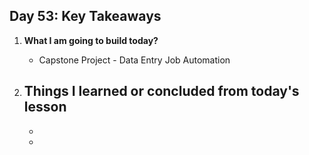 ## Day 53: Key Takeaways

1. **What I am going to build today?**  
   - Capstone Project - Data Entry Job Automation

2. **Things I learned or concluded from today's lesson**  
   - 
   - 
   -